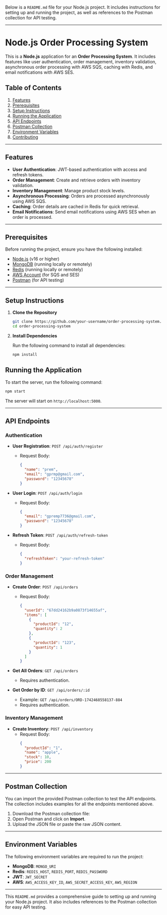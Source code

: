 Below is a `README.md` file for your Node.js project. It includes instructions for setting up and running the project, as well as references to the Postman collection for API testing.

---

# Node.js Order Processing System

This is a **Node.js** application for an **Order Processing System**. It includes features like user authentication, order management, inventory validation, asynchronous order processing with AWS SQS, caching with Redis, and email notifications with AWS SES.

## Table of Contents

1. [Features](#features)
2. [Prerequisites](#prerequisites)
3. [Setup Instructions](#setup-instructions)
4. [Running the Application](#running-the-application)
5. [API Endpoints](#api-endpoints)
6. [Postman Collection](#postman-collection)
7. [Environment Variables](#environment-variables)
8. [Contributing](#contributing)

---

## Features

- **User Authentication**: JWT-based authentication with access and refresh tokens.
- **Order Management**: Create and retrieve orders with inventory validation.
- **Inventory Management**: Manage product stock levels.
- **Asynchronous Processing**: Orders are processed asynchronously using AWS SQS.
- **Caching**: Order details are cached in Redis for quick retrieval.
- **Email Notifications**: Send email notifications using AWS SES when an order is processed.

---

## Prerequisites

Before running the project, ensure you have the following installed:

- [Node.js](https://nodejs.org/) (v16 or higher)
- [MongoDB](https://www.mongodb.com/) (running locally or remotely)
- [Redis](https://redis.io/) (running locally or remotely)
- [AWS Account](https://aws.amazon.com/) (for SQS and SES)
- [Postman](https://www.postman.com/) (for API testing)

---

## Setup Instructions

1. **Clone the Repository**

   ```bash
   git clone https://github.com/your-username/order-processing-system.git
   cd order-processing-system
   ```

2. **Install Dependencies**

   Run the following command to install all dependencies:

   ```bash
   npm install
   ```


## Running the Application

To start the server, run the following command:

```bash
npm start
```

The server will start on `http://localhost:5000`.

---

## API Endpoints

### Authentication

- **User Registration**: `POST /api/auth/register`
  - Request Body:
    ```json
    {
      "name": "prem",
      "email": "gprmp@gmail.com",
      "password": "12345678"
    }
    ```

- **User Login**: `POST /api/auth/login`
  - Request Body:
    ```json
    {
      "email": "gpremp7736@gmail.com",
      "password": "12345678"
    }
    ```

- **Refresh Token**: `POST /api/auth/refresh-token`
  - Request Body:
    ```json
    {
      "refreshToken": "your-refresh-token"
    }
    ```

### Order Management

- **Create Order**: `POST /api/orders`
  - Request Body:
    ```json
    {
      "userId": "67dd24162b9a0873f14655af",
      "items": [
        {
          "productId": "12",
          "quantity": 2
        },
        {
          "productId": "123",
          "quantity": 1
        }
      ]
    }
    ```

- **Get All Orders**: `GET /api/orders`
  - Requires authentication.

- **Get Order by ID**: `GET /api/orders/:id`
  - Example: `GET /api/orders/ORD-1742468558137-884`
  - Requires authentication.

### Inventory Management

- **Create Inventory**: `POST /api/inventory`
  - Request Body:
    ```json
    {
      "productId": "1",
      "name": "apple",
      "stock": 10,
      "price": 200
    }
    ```

---

## Postman Collection

You can import the provided Postman collection to test the API endpoints. The collection includes examples for all the endpoints mentioned above.

1. Download the Postman collection file:
2. Open Postman and click on **Import**.
3. Upload the JSON file or paste the raw JSON content.

---

## Environment Variables

The following environment variables are required to run the project:

- **MongoDB**: `MONGO_URI`
- **Redis**: `REDIS_HOST`, `REDIS_PORT`, `REDIS_PASSWORD`
- **JWT**: `JWT_SECRET`
- **AWS**: `AWS_ACCESS_KEY_ID`, `AWS_SECRET_ACCESS_KEY`, `AWS_REGION`

---


This `README.md` provides a comprehensive guide to setting up and running your Node.js project. It also includes references to the Postman collection for easy API testing.